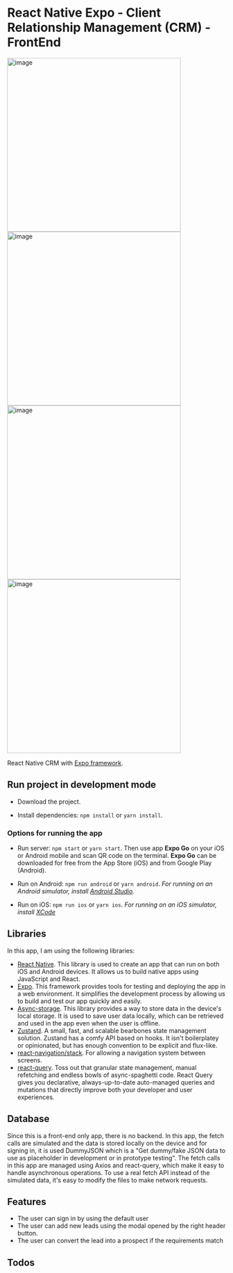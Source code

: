 # React Native Expo - Client Relationship Management (CRM) - FrontEnd

<img width="400" alt="image" src="https://github.com/luisarmandodv/addi-crm/assets/23444805/4129abcb-cd71-4ee0-b33b-f5d7a053c04c">
<img width="400" alt="image" src="https://github.com/luisarmandodv/addi-crm/assets/23444805/6627cfcf-91cf-4859-9d95-a6b7b54bca4f">
<img width="400" alt="image" src="https://github.com/luisarmandodv/addi-crm/assets/23444805/c901dfd2-4a7d-4cec-b6c5-f4df1fe210ad">
<img width="400" alt="image" src="https://github.com/luisarmandodv/addi-crm/assets/23444805/4a378c7f-42ea-4de7-8404-1a4f1d3074ea">


React Native CRM with [Expo framework](https://expo.dev/).

## Run project in development mode

- Download the project.

- Install dependencies: `npm install` or `yarn install`.

### Options for running the app

- Run server: `npm start` or `yarn start`. Then use app **Expo Go** on your iOS or Android mobile and scan QR code on the terminal. **Expo Go** can be downloaded for free from the App Store (iOS) and from Google Play (Android).

- Run on Android: `npm run android` or `yarn android`. _For running on an Android simulator, install [Android Studio](https://developer.android.com/studio)._

- Run on iOS: `npm run ios` or `yarn ios`. _For running on an iOS simulator, install [XCode](https://www.freecodecamp.org/news/how-to-download-and-install-xcode/)_

## Libraries

In this app, I am using the following libraries:

- [React Native](https://www.npmjs.com/package/react-native). This library is used to create an app that can run on both iOS and Android devices. It allows us to build native apps using JavaScript and React.
- [Expo](https://expo.dev/). This framework provides tools for testing and deploying the app in a web environment. It simplifies the development process by allowing us to build and test our app quickly and easily.
- [Async-storage](https://www.npmjs.com/package/@react-native-async-storage/async-storage). This library provides a way to store data in the device's local storage. It is used to save user data locally, which can be retrieved and used in the app even when the user is offline.
- [Zustand](https://zustand-demo.pmnd.rs/). A small, fast, and scalable bearbones state management solution. Zustand has a comfy API based on hooks. It isn't boilerplatey or opinionated, but has enough convention to be explicit and flux-like.
- [react-navigation/stack](https://www.npmjs.com/package/@react-navigation/stack). For allowing a navigation system between screens.
- [react-query](https://tanstack.com/query/v3/). Toss out that granular state management, manual refetching and endless bowls of async-spaghetti code. React Query gives you declarative, always-up-to-date auto-managed queries and mutations that directly improve both your developer and user experiences.

## Database

Since this is a front-end only app, there is no backend. In this app, the fetch calls are simulated and the data is stored locally on the device and for signing in, it is used DummyJSON which is a "Get dummy/fake JSON data to use as placeholder in development or in prototype testing". 
The fetch calls in this app are managed using Axios and react-query, which make it easy to handle asynchronous operations. To use a real fetch API instead of the simulated data, it's easy to modify the files to make network requests.


## Features

- The user can sign in by using the default user
- The user can add new leads using the modal opened by the right header button.
- The user can convert the lead into a prospect if the requirements match

## Todos

